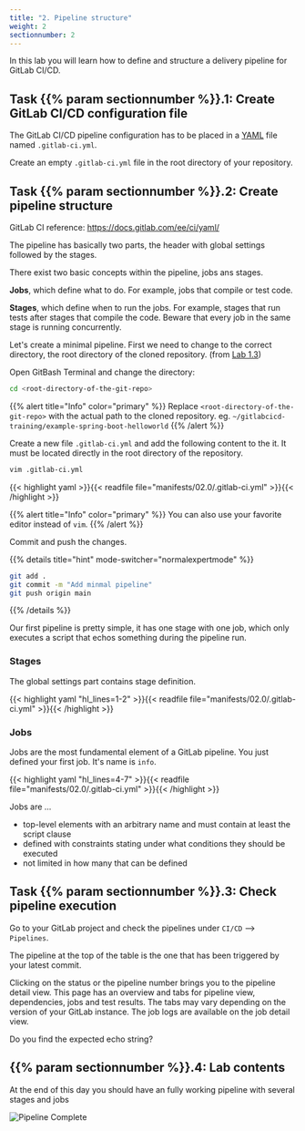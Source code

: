 ```yaml
---
title: "2. Pipeline structure"
weight: 2
sectionnumber: 2
---
```


In this lab you will learn how to define and structure a delivery pipeline for GitLab CI/CD.


## Task {{% param sectionnumber %}}.1: Create GitLab CI/CD configuration file

The GitLab CI/CD pipeline configuration has to be placed in a [YAML](https://en.wikipedia.org/wiki/YAML) file named `.gitlab-ci.yml`.

Create an empty `.gitlab-ci.yml` file in the root directory of your repository.


## Task {{% param sectionnumber %}}.2: Create pipeline structure

GitLab CI reference: <https://docs.gitlab.com/ee/ci/yaml/>

The pipeline has basically two parts, the header with global settings followed by the stages.

There exist two basic concepts within the pipeline, jobs ans stages.


**Jobs**, which define what to do. For example, jobs that compile or test code.

**Stages**, which define when to run the jobs. For example, stages that run tests after stages that compile the code. Beware that every job in the same stage is running concurrently.

Let's create a minimal pipeline. First we need to change to the correct directory, the root directory of the cloned repository. (from [Lab 1.3](../../01/getting_started/#task-13-clone-the-git-repository))

Open GitBash Terminal and change the directory:

```bash
cd <root-directory-of-the-git-repo>
```
{{% alert title="Info" color="primary" %}}
Replace `<root-directory-of-the-git-repo>` with the actual path to the cloned repository. eg. `~/gitlabcicd-training/example-spring-boot-helloworld`
{{% /alert %}}

Create a new file `.gitlab-ci.yml` and add the following content to the it. It must be located directly in the root directory of the repository.

```bash
vim .gitlab-ci.yml
```

{{< highlight yaml >}}{{< readfile file="manifests/02.0/.gitlab-ci.yml" >}}{{< /highlight >}}

{{% alert title="Info" color="primary" %}}
You can also use your favorite editor instead of `vim`.
{{% /alert %}}

Commit and push the changes.

{{% details title="hint" mode-switcher="normalexpertmode" %}}

```bash
git add .
git commit -m "Add minmal pipeline"
git push origin main
```

{{% /details %}}

Our first pipeline is pretty simple, it has one stage with one job, which only executes a script that echos something during the pipeline run.


### Stages

The global settings part contains stage definition.

{{< highlight yaml "hl_lines=1-2" >}}{{< readfile file="manifests/02.0/.gitlab-ci.yml" >}}{{< /highlight >}}


### Jobs

Jobs are the most fundamental element of a GitLab pipeline.
You just defined your first job. It's name is `info`.

{{< highlight yaml "hl_lines=4-7" >}}{{< readfile file="manifests/02.0/.gitlab-ci.yml" >}}{{< /highlight >}}

Jobs are ...

* top-level elements with an arbitrary name and must contain at least the script clause
* defined with constraints stating under what conditions they should be executed
* not limited in how many that can be defined


## Task {{% param sectionnumber %}}.3: Check pipeline execution

Go to your GitLab project and check the pipelines under `CI/CD` --> `Pipelines`.

The pipeline at the top of the table is the one that has been triggered by your latest commit.

Clicking on the status or the pipeline number brings you to the pipeline detail view. This page has an overview and tabs for pipeline view, dependencies, jobs and test results. The tabs may vary depending on the version of your GitLab instance. The job logs are available on the job detail view.

Do you find the expected echo string?


## {{% param sectionnumber %}}.4: Lab contents

At the end of this day you should have an fully working pipeline with several stages and jobs

![Pipeline Complete](../complete_pipeline.png)
